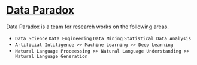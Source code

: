 # [Data Paradox](https://dataparadox.github.io)
Data Paradox is a team for research works on the following areas.
- `Data Science` `Data Engineering` `Data Mining` `Statistical Data Analysis`
- `Artificial Intiligence >> Machine Learning >> Deep Learning`
- `Natural Language Proceessing >> Natural Language Understanding >> Natural Language Generation`
